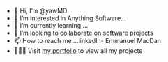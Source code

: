- 👋 Hi, I’m @yawMD
- 👀 I’m interested in Anything Software...
- 🌱 I’m currently learning ...
- 💞️ I’m looking to collaborate on software projects
- 📫 How to reach me ...linkedIn- Emmanuel MacDan
- 👨🏾‍💻 Visit <a href="https://ciscocodes.000webhostapp.com/"> my portfolio </a> to view all my projects
<!---
yawMD/yawMD is a ✨ special ✨ repository because its `README.md` (this file) appears on your GitHub profile.
You can click the Preview link to take a look at your changes.
--->
